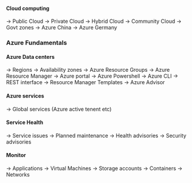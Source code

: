 
#### Cloud computing
 -> Public Cloud
 -> Private Cloud
 -> Hybrid Cloud
 -> Community Cloud
    -> Govt zones
    -> Azure China
    -> Azure Germany

### Azure Fundamentals

#### Azure Data centers
  -> Regions
  -> Availability zones
  -> Azure Resource Groups
  -> Azure Resource Manager
     -> Azure portal
     -> Azure Powershell
     -> Azure CLI
     -> REST interface
  -> Resource Manager Templates
  -> Azure Advisor

#### Azure services
  -> Global services (Azure active tenent etc)

#### Service Health
  -> Service issues
  -> Planned maintenance
  -> Health advisories
  -> Security advisories

#### Monitor
  -> Applications
  -> Virtual Machines
  -> Storage accounts
  -> Containers
  -> Networks
